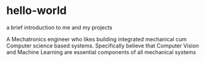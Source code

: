 # hello-world
a brief introduction to me and my projects

A Mechatronics engineer who likes building integrated mechanical cum Computer science based systems.
Specifically believe that Computer Vision and Machine Learning are essential components of all mechanical systems
